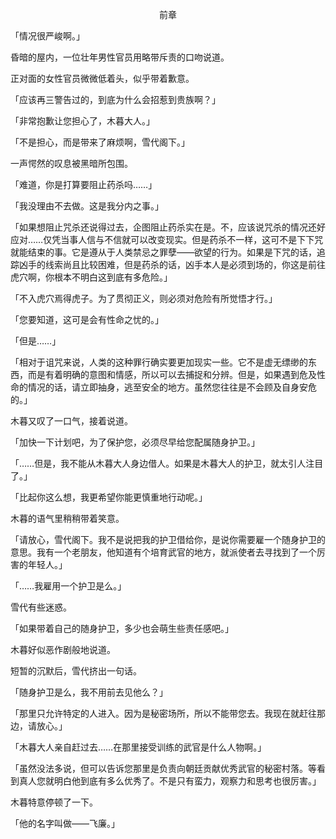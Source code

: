 <p align="center">前章</p>

「情况很严峻啊。」

昏暗的屋内，一位壮年男性官员用略带斥责的口吻说道。

正对面的女性官员微微低着头，似乎带着歉意。

「应该再三警告过的，到底为什么会招惹到贵族啊？」

「非常抱歉让您担心了，木暮大人。」

「不是担心，而是带来了麻烦啊，雪代阁下。」

一声愕然的叹息被黑暗所包围。

「难道，你是打算要阻止药杀吗……」

「我没理由不去做。这是我分内之事。」

「如果想阻止咒杀还说得过去，企图阻止药杀实在是。不，应该说咒杀的情况还好应对……仅凭当事人信与不信就可以改变现实。但是药杀不一样，这可不是下下咒就能结束的事。它是遵从于人类禁忌之罪孽——欲望的行为。如果是下咒的话，追踪凶手的线索尚且比较困难，但是药杀的话，凶手本人是必须到场的，你这是前往虎穴啊，你根本不明白这到底有多危险。」

「不入虎穴焉得虎子。为了贯彻正义，则必须对危险有所觉悟才行。」

「您要知道，这可是会有性命之忧的。」

「但是……」

「相对于诅咒来说，人类的这种罪行确实要更加现实一些。它不是虚无缥缈的东西，而是有着明确的意图和情感，所以可以去捕捉和分辨。但是，如果遇到危及性命的情况的话，请立即抽身，逃至安全的地方。虽然您往往是不会顾及自身安危的。」

木暮又叹了一口气，接着说道。

「加快一下计划吧，为了保护您，必须尽早给您配属随身护卫。」

「……但是，我不能从木暮大人身边借人。如果是木暮大人的护卫，就太引人注目了。」

「比起你这么想，我更希望你能更慎重地行动呢。」

木暮的语气里稍稍带着笑意。

「请放心，雪代阁下。我不是说把我的护卫借给你，是说你需要雇一个随身护卫的意思。我有一个老朋友，他知道有个培育武官的地方，就派使者去寻找到了一个厉害的年轻人。」

「……我雇用一个护卫是么。」

雪代有些迷惑。

「如果带着自己的随身护卫，多少也会萌生些责任感吧。」

木暮好似恶作剧般地说道。

短暂的沉默后，雪代挤出一句话。

「随身护卫是么，我不用前去见他么？」

「那里只允许特定的人进入。因为是秘密场所，所以不能带您去。我现在就赶往那边，请放心。」

「木暮大人亲自赶过去……在那里接受训练的武官是什么人物啊。」

「虽然没法多说，但可以告诉您那里是负责向朝廷贡献优秀武官的秘密村落。等看到真人您就明白他到底有多么优秀了。不是只有蛮力，观察力和思考也很厉害。」

木暮特意停顿了一下。

「他的名字叫做——飞廉。」

